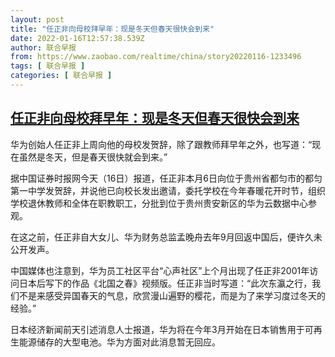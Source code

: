 ```yaml
---
layout: post
title: "任正非向母校拜早年：现是冬天但春天很快会到来"
date: 2022-01-16T12:57:38.539Z
author: 联合早报
from: https://www.zaobao.com/realtime/china/story20220116-1233496
tags: [ 联合早报 ]
categories: [ 联合早报 ]
---
```

<!--1642356840000-->
[任正非向母校拜早年：现是冬天但春天很快会到来](https://www.zaobao.com/realtime/china/story20220116-1233496)
------

<div>
<p>华为创始人任正非上周向他的母校发贺辞，除了跟教师拜早年之外，也写道：“现在虽然是冬天，但是春天很快就会到来。”</p><p>据中国证券时报网今天（16日）报道，任正非本月6日向位于贵州省都匀市的都匀第一中学发贺辞，并说他已向校长发出邀请，委托学校在今年春暖花开时节，组织学校退休教师和全体在职教职工，分批到位于贵州贵安新区的华为云数据中心参观。</p><p>在这之前，任正非自大女儿、华为财务总监孟晚舟去年9月回返中国后，便许久未公开发声。</p><section id="imu"><div id="dfp-ad-imu1">        </div></section><p>中国媒体也注意到，华为员工社区平台“心声社区”上个月出现了任正非2001年访问日本后写下的作品《北国之春》视频版。任正非当时写道：“此次东瀛之行，我们不是来感受异国春天的气息，欣赏漫山遍野的樱花，而是为了来学习度过冬天的经验。”</p><p>日本经济新闻前天引述消息人士报道，华为将在今年3月开始在日本销售用于可再生能源储存的大型电池。华为方面对此消息暂无回应。</p>      <div class="cx_paywall_placeholder" id="sph_cdp_40"></div>
</div>
